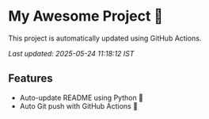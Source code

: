 # My Awesome Project 🚀

This project is automatically updated using GitHub Actions.

_Last updated: 2025-05-24 11:18:12 IST_

## Features
- Auto-update README using Python 🐍
- Auto Git push with GitHub Actions 🤖
